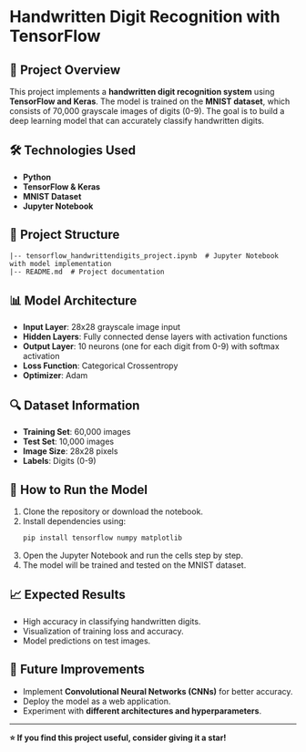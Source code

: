 
# Handwritten Digit Recognition with TensorFlow

## 📌 Project Overview
This project implements a **handwritten digit recognition system** using **TensorFlow and Keras**. The model is trained on the **MNIST dataset**, which consists of 70,000 grayscale images of digits (0-9). The goal is to build a deep learning model that can accurately classify handwritten digits.

## 🛠 Technologies Used
- **Python**
- **TensorFlow & Keras**
- **MNIST Dataset**
- **Jupyter Notebook**

## 📂 Project Structure
```
|-- tensorflow_handwrittendigits_project.ipynb  # Jupyter Notebook with model implementation
|-- README.md  # Project documentation
```

## 📊 Model Architecture
- **Input Layer**: 28x28 grayscale image input
- **Hidden Layers**: Fully connected dense layers with activation functions
- **Output Layer**: 10 neurons (one for each digit from 0-9) with softmax activation
- **Loss Function**: Categorical Crossentropy
- **Optimizer**: Adam

## 🔍 Dataset Information
- **Training Set**: 60,000 images
- **Test Set**: 10,000 images
- **Image Size**: 28x28 pixels
- **Labels**: Digits (0-9)

## 🚀 How to Run the Model
1. Clone the repository or download the notebook.
2. Install dependencies using:
   ```bash
   pip install tensorflow numpy matplotlib
   ```
3. Open the Jupyter Notebook and run the cells step by step.
4. The model will be trained and tested on the MNIST dataset.

## 📈 Expected Results
- High accuracy in classifying handwritten digits.
- Visualization of training loss and accuracy.
- Model predictions on test images.

## 🎯 Future Improvements
- Implement **Convolutional Neural Networks (CNNs)** for better accuracy.
- Deploy the model as a web application.
- Experiment with **different architectures and hyperparameters**.

---
**⭐ If you find this project useful, consider giving it a star!**

